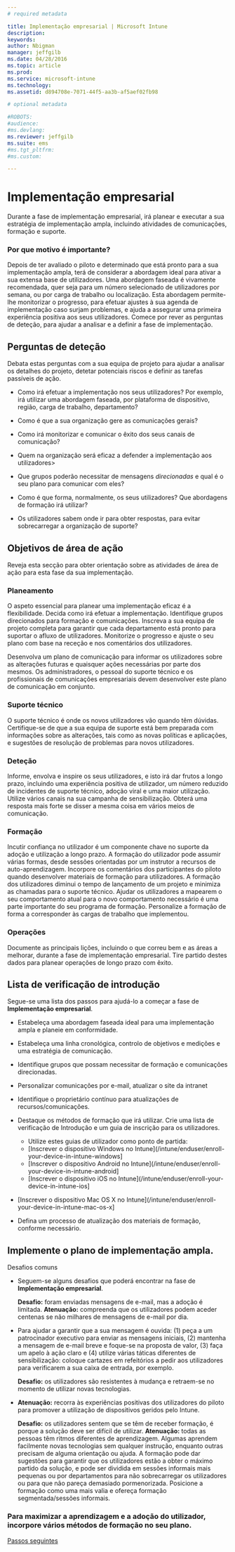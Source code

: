 ```yaml
---
# required metadata

title: Implementação empresarial | Microsoft Intune
description:
keywords:
author: Nbigman
manager: jeffgilb
ms.date: 04/28/2016
ms.topic: article
ms.prod:
ms.service: microsoft-intune
ms.technology:
ms.assetid: d894708e-7071-44f5-aa3b-af5aef02fb98

# optional metadata

#ROBOTS:
#audience:
#ms.devlang:
ms.reviewer: jeffgilb
ms.suite: ems
#ms.tgt_pltfrm:
#ms.custom:

---
```


# Implementação empresarial
Durante a fase de implementação empresarial, irá planear e executar a sua estratégia de implementação ampla, incluindo atividades de comunicações, formação e suporte.

### Por que motivo é importante?
Depois de ter avaliado o piloto e determinado que está pronto para a sua implementação ampla, terá de considerar a abordagem ideal para ativar a sua extensa base de utilizadores. Uma abordagem faseada é vivamente recomendada, quer seja para um número selecionado de utilizadores por semana, ou por carga de trabalho ou localização. Esta abordagem permite-lhe monitorizar o progresso, para efetuar ajustes à sua agenda de implementação caso surjam problemas, e ajuda a assegurar uma primeira experiência positiva aos seus utilizadores.
Comece por rever as perguntas de deteção, para ajudar a analisar e a definir a fase de implementação.

## Perguntas de deteção
Debata estas perguntas com a sua equipa de projeto para ajudar a analisar os detalhes do projeto, detetar potenciais riscos e definir as tarefas passíveis de ação.

-   Como irá efetuar a implementação nos seus utilizadores? Por exemplo, irá utilizar uma abordagem faseada, por plataforma de dispositivo, região, carga de trabalho, departamento?

-   Como é que a sua organização gere as comunicações gerais?

-   Como irá monitorizar e comunicar o êxito dos seus canais de comunicação?

-   Quem na organização será eficaz a defender a implementação aos utilizadores>

-   Que grupos poderão necessitar de mensagens *direcionadas* e qual é o seu plano para comunicar com eles?

-   Como é que forma, normalmente, os seus utilizadores? Que abordagens de formação irá utilizar?

-   Os utilizadores sabem onde ir para obter respostas, para evitar sobrecarregar a organização de suporte?

## Objetivos de área de ação
Reveja esta secção para obter orientação sobre as atividades de área de ação para esta fase da sua implementação.

### Planeamento
O aspeto essencial para planear uma implementação eficaz é a flexibilidade. Decida como irá efetuar a implementação. Identifique grupos direcionados para formação e comunicações. Inscreva a sua equipa de projeto completa para garantir que cada departamento está pronto para suportar o afluxo de utilizadores.
Monitorize o progresso e ajuste o seu plano com base na receção e nos comentários dos utilizadores.

Desenvolva um plano de comunicação para informar os utilizadores sobre as alterações futuras e quaisquer ações necessárias por parte dos mesmos. Os administradores, o pessoal do suporte técnico e os profissionais de comunicações empresariais devem desenvolver este plano de comunicação em conjunto.

### Suporte técnico
O suporte técnico é onde os novos utilizadores vão quando têm dúvidas. Certifique-se de que a sua equipa de suporte está bem preparada com informações sobre as alterações, tais como as novas políticas e aplicações, e sugestões de resolução de problemas para novos utilizadores.

### Deteção
Informe, envolva e inspire os seus utilizadores, e isto irá dar frutos a longo prazo, incluindo uma experiência positiva de utilizador, um número reduzido de incidentes de suporte técnico, adoção viral e uma maior utilização. Utilize vários canais na sua campanha de sensibilização. Obterá uma resposta mais forte se disser a mesma coisa em vários meios de comunicação.

### Formação
Incutir confiança no utilizador é um componente chave no suporte da adoção e utilização a longo prazo. A formação do utilizador pode assumir várias formas, desde sessões orientadas por um instrutor a recursos de auto-aprendizagem. Incorpore os comentários dos participantes do piloto quando desenvolver materiais de formação para utilizadores. A formação dos utilizadores diminui o tempo de lançamento de um projeto e minimiza as chamadas para o suporte técnico. Ajudar os utilizadores a mapearem o seu comportamento atual para o novo comportamento necessário é uma parte importante do seu programa de formação. Personalize a formação de forma a corresponder às cargas de trabalho que implementou.

### Operações
Documente as principais lições, incluindo o que correu bem e as áreas a melhorar, durante a fase de implementação empresarial. Tire partido destes dados para planear operações de longo prazo com êxito.

## Lista de verificação de introdução
Segue-se uma lista dos passos para ajudá-lo a começar a fase de **Implementação empresarial**.

-   Estabeleça uma abordagem faseada ideal para uma implementação ampla e planeie em conformidade.

-   Estabeleça uma linha cronológica, controlo de objetivos e medições e uma estratégia de comunicação.

-   Identifique grupos que possam necessitar de formação e comunicações direcionadas.

-   Personalizar comunicações por e-mail, atualizar o site da intranet

-   Identifique o proprietário contínuo para atualizações de recursos/comunicações.

-   Destaque os métodos de formação que irá utilizar.
    Crie uma lista de verificação de Introdução e um guia de inscrição para os utilizadores.
    -  Utilize estes guias de utilizador como ponto de partida:
    -  [Inscrever o dispositivo Windows no Intune](/intune/enduser/enroll-your-device-in-intune-windows]
    -  [Inscrever o dispositivo Android no Intune](/intune/enduser/enroll-your-device-in-intune-android]
    -  [Inscrever o dispositivo iOS no Intune](/intune/enduser/enroll-your-device-in-intune-ios]

-   [Inscrever o dispositivo Mac OS X no Intune](/intune/enduser/enroll-your-device-in-intune-mac-os-x]

-   Defina um processo de atualização dos materiais de formação, conforme necessário.

## Implemente o plano de implementação ampla.
Desafios comuns

-   Seguem-se alguns desafios que poderá encontrar na fase de **Implementação empresarial**.

    **Desafio:** foram enviadas mensagens de e-mail, mas a adoção é limitada. **Atenuação:** compreenda que os utilizadores podem aceder centenas se não milhares de mensagens de e-mail por dia.

-   Para ajudar a garantir que a sua mensagem é ouvida: (1) peça a um patrocinador executivo para enviar as mensagens iniciais, (2) mantenha a mensagem de e-mail breve e foque-se na proposta de valor, (3) faça um apelo à ação claro e (4) utilize várias táticas diferentes de sensibilização: coloque cartazes em refeitórios a pedir aos utilizadores para verificarem a sua caixa de entrada, por exemplo.

    **Desafio:** os utilizadores são resistentes à mudança e retraem-se no momento de utilizar novas tecnologias.

-   **Atenuação:** recorra às experiências positivas dos utilizadores do piloto para promover a utilização de dispositivos geridos pelo Intune.

    **Desafio:** os utilizadores sentem que se têm de receber formação, é porque a solução deve ser difícil de utilizar. **Atenuação:** todas as pessoas têm ritmos diferentes de aprendizagem. Algumas aprendem facilmente novas tecnologias sem qualquer instrução, enquanto outras precisam de alguma orientação ou ajuda. A formação pode dar sugestões para garantir que os utilizadores estão a obter o máximo partido da solução, e pode ser dividida em sessões informais mais pequenas ou por departamentos para não sobrecarregar os utilizadores ou para que não pareça demasiado pormenorizada. Posicione a formação como uma mais valia e ofereça formação segmentada/sessões informais.

### Para maximizar a aprendizagem e a adoção do utilizador, incorpore vários métodos de formação no seu plano.
[Passos seguintes](operations-and-maintenance.md)


<!--HONumber=May16_HO2-->


